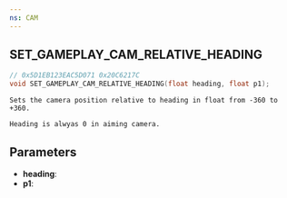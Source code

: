 ```yaml
---
ns: CAM
---
```

## SET_GAMEPLAY_CAM_RELATIVE_HEADING

```c
// 0x5D1EB123EAC5D071 0x20C6217C
void SET_GAMEPLAY_CAM_RELATIVE_HEADING(float heading, float p1);
```

```
Sets the camera position relative to heading in float from -360 to +360.

Heading is alwyas 0 in aiming camera.
```

## Parameters
* **heading**:
* **p1**:
